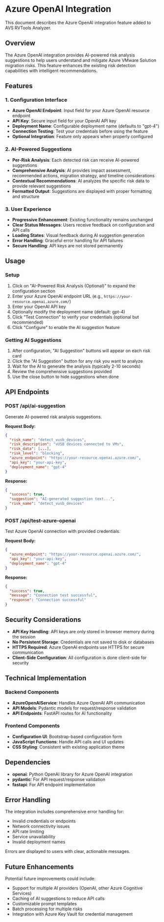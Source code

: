 # Azure OpenAI Integration

This document describes the Azure OpenAI integration feature added to AVS RVTools Analyzer.

## Overview

The Azure OpenAI integration provides AI-powered risk analysis suggestions to help users understand and mitigate Azure VMware Solution migration risks. This feature enhances the existing risk detection capabilities with intelligent recommendations.

## Features

### 1. Configuration Interface
- **Azure OpenAI Endpoint**: Input field for your Azure OpenAI resource endpoint
- **API Key**: Secure input field for your OpenAI API key
- **Deployment Name**: Configurable deployment name (defaults to "gpt-4")
- **Connection Testing**: Test your credentials before using the feature
- **Optional Integration**: Feature only appears when properly configured

### 2. AI-Powered Suggestions
- **Per-Risk Analysis**: Each detected risk can receive AI-powered suggestions
- **Comprehensive Analysis**: AI provides impact assessment, recommended actions, migration strategy, and timeline considerations
- **Contextual Recommendations**: AI analyzes the specific risk data to provide relevant suggestions
- **Formatted Output**: Suggestions are displayed with proper formatting and structure

### 3. User Experience
- **Progressive Enhancement**: Existing functionality remains unchanged
- **Clear Status Messages**: Users receive feedback on configuration and API calls
- **Loading States**: Visual feedback during AI suggestion generation
- **Error Handling**: Graceful error handling for API failures
- **Secure Handling**: API keys are not stored permanently

## Usage

### Setup
1. Click on "AI-Powered Risk Analysis (Optional)" to expand the configuration section
2. Enter your Azure OpenAI endpoint URL (e.g., `https://your-resource.openai.azure.com/`)
3. Enter your OpenAI API key
4. Optionally modify the deployment name (default: gpt-4)
5. Click "Test Connection" to verify your credentials (optional but recommended)
6. Click "Configure" to enable the AI suggestion feature

### Getting AI Suggestions
1. After configuration, "AI Suggestion" buttons will appear on each risk card
2. Click the "AI Suggestion" button for any risk you want to analyze
3. Wait for the AI to generate the analysis (typically 2-10 seconds)
4. Review the comprehensive suggestions provided
5. Use the close button to hide suggestions when done

## API Endpoints

### POST /api/ai-suggestion
Generate AI-powered risk analysis suggestions.

**Request Body:**
```json
{
  "risk_name": "detect_vusb_devices",
  "risk_description": "vUSB devices connected to VMs",
  "risk_data": [...],
  "risk_level": "blocking",
  "azure_endpoint": "https://your-resource.openai.azure.com/",
  "api_key": "your-api-key",
  "deployment_name": "gpt-4"
}
```

**Response:**
```json
{
  "success": true,
  "suggestion": "AI-generated suggestion text...",
  "risk_name": "detect_vusb_devices"
}
```

### POST /api/test-azure-openai
Test Azure OpenAI connection with provided credentials.

**Request Body:**
```json
{
  "azure_endpoint": "https://your-resource.openai.azure.com/",
  "api_key": "your-api-key",
  "deployment_name": "gpt-4"
}
```

**Response:**
```json
{
  "success": true,
  "message": "Connection test successful",
  "response": "Connection successful"
}
```

## Security Considerations

- **API Key Handling**: API keys are only stored in browser memory during the session
- **No Persistent Storage**: Credentials are not saved to disk or databases
- **HTTPS Required**: Azure OpenAI endpoints use HTTPS for secure communication
- **Client-Side Configuration**: All configuration is done client-side for security

## Technical Implementation

### Backend Components
- **AzureOpenAIService**: Handles Azure OpenAI API communication
- **API Models**: Pydantic models for request/response validation
- **API Endpoints**: FastAPI routes for AI functionality

### Frontend Components
- **Configuration UI**: Bootstrap-based configuration form
- **JavaScript Functions**: Handle API calls and UI updates
- **CSS Styling**: Consistent with existing application theme

## Dependencies

- **openai**: Python OpenAI library for Azure OpenAI integration
- **pydantic**: For API request/response validation
- **fastapi**: For API endpoint implementation

## Error Handling

The integration includes comprehensive error handling for:
- Invalid credentials or endpoints
- Network connectivity issues
- API rate limiting
- Service unavailability
- Invalid deployment names

Errors are displayed to users with clear, actionable messages.

## Future Enhancements

Potential future improvements could include:
- Support for multiple AI providers (OpenAI, other Azure Cognitive Services)
- Caching of AI suggestions to reduce API calls
- Customizable prompt templates
- Batch processing for multiple risks
- Integration with Azure Key Vault for credential management